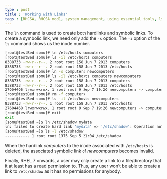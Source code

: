 ```yaml
---
type : post
title : 'Working with Links'
tags : [RHCSA, RHCSA_mod1, system management, using essential tools, ls -il, ln, ln -s]
---
```


The `ln` command is used to create both hardlinks and symbolic links. To create a symbolic
link, we need only add the `-s` option. The `-i` option of the `ls` command shows us the inode
number.

```sh
[root@testBed somu]# ln /etc/hosts computers
[root@testBed somu]# ls -il /etc/hosts computers
8388733 -rw-r--r--. 2 root root 158 Jun 7 2013 computers
8388733 -rw-r--r--. 2 root root 158 Jun 7 2013 /etc/hosts
[root@testBed somu]# ln -s computers newcomputers
[root@testBed somu]# ls -il /etc/hosts computers newcomputers
8388733 -rw-r--r--. 2 root root 158 Jun 7 2013 computers
8388733 -rw-r--r--. 2 root root 158 Jun 7 2013 /etc/hosts
27604468 lrwxrwxrwx. 1 root root 9 Sep 7 19:26 newcomputers -> computers
[root@testBed somu]# rm -f computers
[root@testBed somu]# ls -il /etc/hosts newcomputers
8388733 -rw-r--r--. 1 root root 158 Jun 7 2013 /etc/hosts
27604468 lrwxrwxrwx. 1 root root 9 Sep 7 19:26 newcomputers -> computers
[root@testBed somu]# exit
exit
[somu@testBed ~]$ ln /etc/shadow mydata
ln: failed to create hard link 'mydata' => '/etc/shadow': Operation not permitted
[somu@testBed ~]$ ls -l /etc/shadow
----------. 1 root root 1375 Sep 5 21:04 /etc/shadow
```

When the hardlink _computers_ to the inode associated with `/etc/hosts` is deleted, the associated symbolic link of _newcomputers_ becomes invalid.

Finally, RHEL 7 onwards, a user may only create a link to a file/directory that it at least has a read permission to. Thus, any user won’t be able to create a link to `/etc/shadow` as it has no permissions for anybody.
